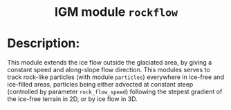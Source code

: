 
### <h1 align="center" id="title">IGM module `rockflow` </h1>

# Description:

This module extends the ice flow outside the glaciated area, by giving a constant speed and along-slope flow direction. This modules serves to track rock-like particles (with module `particles`) everywhere in ice-free and ice-filled areas, particles being either advected at constant steep (controlled by parameter `rock_flow_speed`) following the stepest gradient of the ice-free terrain in 2D, or by ice flow in 3D.
